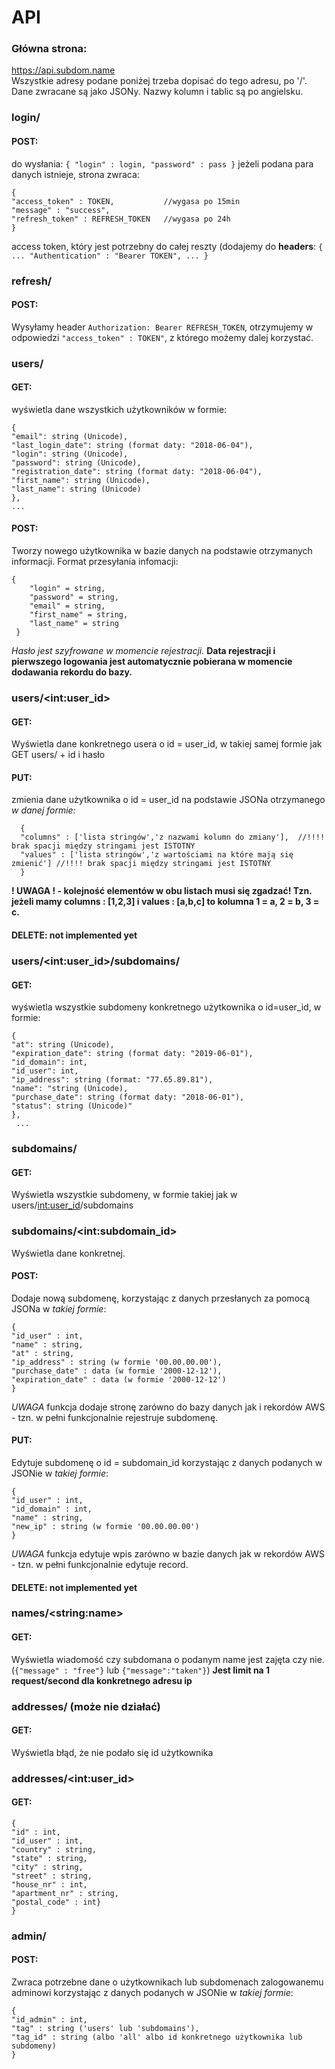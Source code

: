 # API

### Główna strona:
https://api.subdom.name <br/>
Wszystkie adresy podane poniżej trzeba dopisać do tego adresu, po '/'.
Dane zwracane są jako JSONy. Nazwy kolumn i tablic są po angielsku.

### login/
#### POST:
do wysłania:
`
    {
    "login" : login,
    "password" : pass
    }
`
jeżeli podana para danych istnieje, strona zwraca:

    {
    "access_token" : TOKEN,           //wygasa po 15min
    "message" : "success",
    "refresh_token" : REFRESH_TOKEN   //wygasa po 24h
    }

access token, który jest potrzebny do całej reszty (dodajemy do **headers**:
`
    {
    ...
    "Authentication" : "Bearer TOKEN",
    ...
    }
`

### refresh/
#### POST:
Wysyłamy header `Authorization: Bearer REFRESH_TOKEN`, otrzymujemy w odpowiedzi `"access_token" : TOKEN"`, z którego możemy dalej korzystać.

### users/
#### GET:
wyświetla dane wszystkich użytkowników w formie:

    {
    "email": string (Unicode),
    "last_login_date": string (format daty: "2018-06-04"),
    "login": string (Unicode),
    "password": string (Unicode),
    "registration_date": string (format daty: "2018-06-04"),
    "first_name": string (Unicode),
    "last_name": string (Unicode)
    },
    ...

#### POST:
Tworzy nowego użytkownika w bazie danych na podstawie otrzymanych informacji. Format przesyłania infomacji:

    {
        "login" = string,
        "password" = string,
        "email" = string,
        "first_name" = string,
        "last_name" = string
     }
*Hasło jest szyfrowane w momencie rejestracji.*
**Data rejestracji i pierwszego logowania jest automatycznie pobierana w momencie dodawania rekordu do bazy.**

### users/\<int:user_id\>
#### GET:
Wyświetla dane konkretnego usera o id = user_id, w takiej samej formie jak GET users/ + id i hasło
#### PUT:
zmienia dane użytkownika o id = user_id na podstawie JSONa otrzymanego *w danej formie:*

      {
      "columns" : ['lista stringów','z nazwami kolumn do zmiany'],  //!!!! brak spacji między stringami jest ISTOTNY
      "values" : ['lista stringów','z wartościami na które mają się zmienić'] //!!!! brak spacji między stringami jest ISTOTNY
      }

**! UWAGA ! - kolejność elementów w obu listach musi się zgadzać! Tzn. jeżeli mamy columns : [1,2,3] i values : [a,b,c] to kolumna 1 = a, 2 = b, 3 = c.**

#### DELETE: not implemented yet


### users/\<int:user_id\>/subdomains/
#### GET:
wyświetla wszystkie subdomeny konkretnego użytkownika o id=user_id, w formie:

    {
    "at": string (Unicode),
    "expiration_date": string (format daty: "2019-06-01"),
    "id_domain": int,
    "id_user": int,
    "ip_address": string (format: "77.65.89.81"),
    "name": "string (Unicode),
    "purchase_date": string (format daty: "2018-06-01"),
    "status": string (Unicode)"
    },
     ...



### subdomains/
#### GET:
Wyświetla wszystkie subdomeny, w formie takiej jak w users/<int:user_id>/subdomains
### subdomains/\<int:subdomain_id\>
Wyświetla dane konkretnej. 
#### POST:
Dodaje nową subdomenę, korzystając z danych przesłanych za pomocą JSONa w *takiej formie*:

    {
    "id_user" : int,
    "name" : string,
    "at" : string,
    "ip_address" : string (w formie '00.00.00.00'),
    "purchase_date" : data (w formie '2000-12-12'),
    "expiration_date" : data (w formie '2000-12-12')
    }
    
*UWAGA* funkcja dodaje stronę zarówno do bazy danych jak i rekordów AWS - tzn. w pełni funkcjonalnie rejestruje subdomenę.
   
#### PUT:
Edytuje subdomenę o id = subdomain_id korzystając z danych podanych w JSONie w *takiej formie*:
    
    {
    "id_user" : int,
    "id_domain" : int,
    "name" : string,
    "new_ip" : string (w formie '00.00.00.00')
    }
    
*UWAGA* funkcja edytuje wpis zarówno w bazie danych jak w rekordów AWS - tzn. w pełni funkcjonalnie edytuje record.

#### DELETE: not implemented yet

### names/\<string:name\>
#### GET:
Wyświetla wiadomość czy subdomana o podanym name jest zajęta czy nie. (`{"message" : "free"}` lub `{"message":"taken"}`)
**Jest limit na 1 request/second dla konkretnego adresu ip**

### addresses/ (może nie działać)
#### GET:
Wyświetla błąd, że nie podało się id użytkownika
### addresses/\<int:user_id\>
#### GET:

    {
    "id" : int,
    "id_user" : int,
    "country" : string,
    "state" : string,
    "city" : string,
    "street" : string,
    "house_nr" : int,
    "apartment_nr" : string,
    "postal_code" : int}
    }

### admin/
#### POST:
Zwraca potrzebne dane o użytkownikach lub subdomenach zalogowanemu adminowi korzystając z danych podanych w JSONie w *takiej formie*:
    
    {
    "id_admin" : int,
    "tag" : string ('users' lub 'subdomains'),
    "tag_id" : string (albo 'all' albo id konkretnego użytkownika lub subdomeny)
    }
